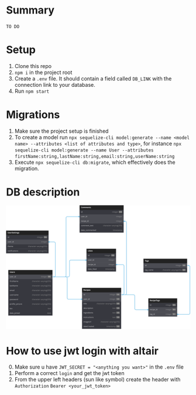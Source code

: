 # Summary 
    TO DO

# Setup

1. Clone this repo
2. ``` npm i ``` in the project root
3. Create a ```.env``` file. It should contain a field called ```DB_LINK``` with the connection link to your database.
4. Run ```npm start```

# Migrations
1. Make sure the project setup is finished
2. To create a model run ```npx sequelize-cli model:generate --name <model name> --attributes <list of attributes and type>```, for instance ```npx sequelize-cli model:generate --name User --attributes firstName:string,lastName:string,email:string,userName:string```
3. Execute ```npx sequelize-cli db:migrate```, which effectively does the migration.

# DB description
![DB diagram](/assets/Db_diagram.svg)

# How to use jwt login with altair

0. Make sure u have ```JWT_SECRET = "<anything you want>"``` in the ```.env``` file 
1. Perform a correct ```login``` and get the jwt token
2. From the upper left headers (sun like symbol) create the header with ```Authorization```  ```Bearer <your_jwt_token>```
